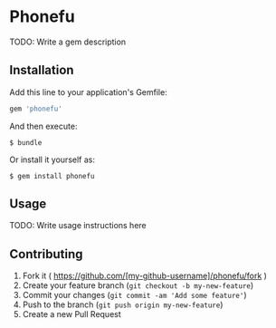 # Phonefu

TODO: Write a gem description

## Installation

Add this line to your application's Gemfile:

```ruby
gem 'phonefu'
```

And then execute:

    $ bundle

Or install it yourself as:

    $ gem install phonefu

## Usage

TODO: Write usage instructions here

## Contributing

1. Fork it ( https://github.com/[my-github-username]/phonefu/fork )
2. Create your feature branch (`git checkout -b my-new-feature`)
3. Commit your changes (`git commit -am 'Add some feature'`)
4. Push to the branch (`git push origin my-new-feature`)
5. Create a new Pull Request

